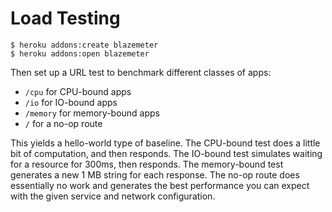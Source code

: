 # Load Testing

```
$ heroku addons:create blazemeter
$ heroku addons:open blazemeter
```

Then set up a URL test to benchmark different classes of apps:

- `/cpu` for CPU-bound apps
- `/io` for IO-bound apps
- `/memory` for memory-bound apps
- `/` for a no-op route

This yields a hello-world type of baseline. The CPU-bound test does a little bit of computation, and then responds. The IO-bound test simulates waiting for a resource for 300ms, then responds. The memory-bound test generates a new 1 MB string for each response. The no-op route does essentially no work and generates the best performance you can expect with the given service and network configuration.

